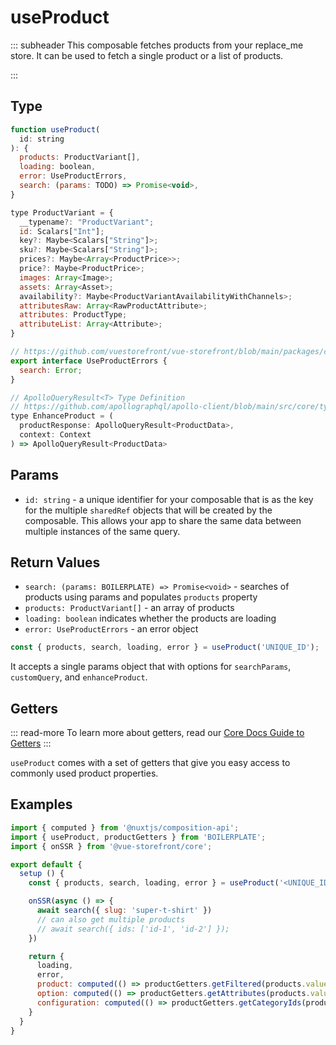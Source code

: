 # useProduct

::: subheader
This composable fetches products from your replace_me store. It can be used to fetch a single product or a list of products.

:::

## Type

```js
function useProduct(
  id: string
): {
  products: ProductVariant[],
  loading: boolean,
  error: UseProductErrors,
  search: (params: TODO) => Promise<void>,
}

type ProductVariant = {
  __typename?: "ProductVariant";
  id: Scalars["Int"];
  key?: Maybe<Scalars["String"]>;
  sku?: Maybe<Scalars["String"]>;
  prices?: Maybe<Array<ProductPrice>>;
  price?: Maybe<ProductPrice>;
  images: Array<Image>;
  assets: Array<Asset>;
  availability?: Maybe<ProductVariantAvailabilityWithChannels>;
  attributesRaw: Array<RawProductAttribute>;
  attributes: ProductType;
  attributeList: Array<Attribute>;
}

// https://github.com/vuestorefront/vue-storefront/blob/main/packages/core/src/types.ts
export interface UseProductErrors {
  search: Error;
}

// ApolloQueryResult<T> Type Definition 
// https://github.com/apollographql/apollo-client/blob/main/src/core/types.ts
type EnhanceProduct = (
  productResponse: ApolloQueryResult<ProductData>,
  context: Context
) => ApolloQueryResult<ProductData> 
```

## Params

- `id: string` - a unique identifier for your composable that is as the key for the multiple `sharedRef` objects that will be created by the composable. This allows your app to share the same data between multiple instances of the same query.

## Return Values

-  `search: (params: BOILERPLATE) => Promise<void>` - searches of products using params and populates `products` property
-  `products: ProductVariant[]` - an array of products
-  `loading: boolean` indicates whether the products are loading
-  `error: UseProductErrors` - an error object

```js
const { products, search, loading, error } = useProduct('UNIQUE_ID');
```

It accepts a single params object that with options for `searchParams`, `customQuery`, and `enhanceProduct`.



## Getters

::: read-more
To learn more about getters, read our [Core Docs Guide to Getters](https://docs.vuestorefront.io/v2/composition/getters.html)
:::

`useProduct` comes with a set of getters that give you easy access to commonly used product properties.




## Examples

``` javascript
import { computed } from '@nuxtjs/composition-api';
import { useProduct, productGetters } from 'BOILERPLATE';
import { onSSR } from '@vue-storefront/core';

export default {
  setup () {
    const { products, search, loading, error } = useProduct('<UNIQUE_ID>');

    onSSR(async () => {
      await search({ slug: 'super-t-shirt' })
      // can also get multiple products
      // await search({ ids: ['id-1', 'id-2'] });
    })

    return {
      loading,
      error,
      product: computed(() => productGetters.getFiltered(products.value, { master: true, attributes: context.root.$route.query })[0]),
      option: computed(() => productGetters.getAttributes(products.value, ['color', 'size'])),
      configuration: computed(() => productGetters.getCategoryIds(product.value))
    }
  }
}
```


